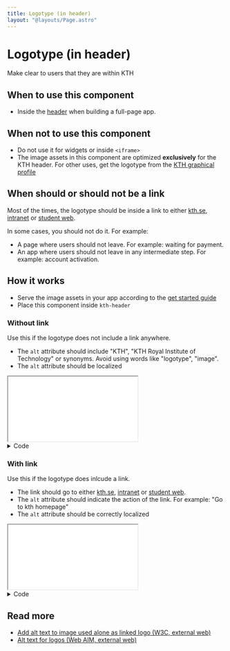 ```yaml
---
title: Logotype (in header)
layout: "@layouts/Page.astro"
---
```


# Logotype (in header)

<p class="lead">Make clear to users that they are within KTH</p>

## When to use this component

- Inside the [header](./header) when building a full-page app.

## When not to use this component

- Do not use it for widgets or inside `<iframe>`
- The image assets in this component are optimized **exclusively** for the KTH header. For other uses, get the logotype from the [KTH graphical profile](https://intra.kth.se/en/administration/kommunikation/varumarke/grafiskprofil/logotyp-1.845049)

## When should or should not be a link

Most of the times, the logotype should be inside a link to either [kth.se](https://kth.se), [intranet](https://intra.kth.se) or [student web](https://kth.se/student).

In some cases, you should not do it. For example:

- A page where users should not leave. For example: waiting for payment.
- An app where users should not leave in any intermediate step. For example: account activation.

## How it works

- Serve the image assets in your app according to the [get started guide](../get-started/developers)
- Place this component inside `kth-header`

### Without link

Use this if the logotype does not include a link anywhere.

- The `alt` attribute should include "KTH", "KTH Royal Institute of Technology" or synonyms. Avoid using words like "logotype", "image".
- The `alt` attribute should be localized

<iframe src="/style/en/examples/logotype/without-link"></iframe>

<details class="kth-details">
<summary>Code</summary>

<div class="kth-details__content">

```html
<figure class="kth-logotype">
  <img
    alt="KTH"
    srcset="
      <ASSETS_DIRECTORY>/kth-logotype-64.webp,
      <ASSETS_DIRECTORY>/kth-logotype-64@2x.webp 2x,
      <ASSETS_DIRECTORY>/kth-logotype-64@3x.webp 3x
    "
    src="<ASSETS_DIRECTORY>/kth-logotype-64.png"
  />
</figure>
```

```scss
@use "@kth/style/scss/components/header.scss";
```

</div>
</details>

### With link

Use this if the logotype does inlcude a link.

- The link should go to either [kth.se](https://kth.se), [intranet](https://intra.kth.se) or [student web](https://kth.se/student).
- The `alt` attribute should indicate the action of the link. For example: "Go to kth homepage"
- The `alt` attribute should be correctly localized

<iframe src="/style/en/examples/logotype/with-link"></iframe>

<details class="kth-details">
<summary>Code</summary>

<div class="kth-details__content">

```html
<a class="kth-logotype">
  <figure>
    <img
      alt="KTH"
      srcset="
        <ASSETS_DIRECTORY>/kth-logotype-64.webp,
        <ASSETS_DIRECTORY>/kth-logotype-64@2x.webp 2x,
        <ASSETS_DIRECTORY>/kth-logotype-64@3x.webp 3x
      "
      src="<ASSETS_DIRECTORY>/kth-logotype-64.png"
    />
  </figure>
</a>
```

```scss
@use "@kth/style/scss/components/header.scss";
```

</div>
</details>

## Read more

- [Add alt text to image used alone as linked logo (W3C, external web)](https://www.w3.org/WAI/tutorials/images/functional/#example-1-image-used-alone-as-a-linked-logo)
- [Alt text for logos (Web AIM, external web)](https://webaim.org/techniques/alttext/#logos)
